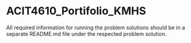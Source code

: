 # ACIT4610_Portifolio_KMHS

All required information for running the problem solutions should be in a separate README.md file under the respected problem solution.
